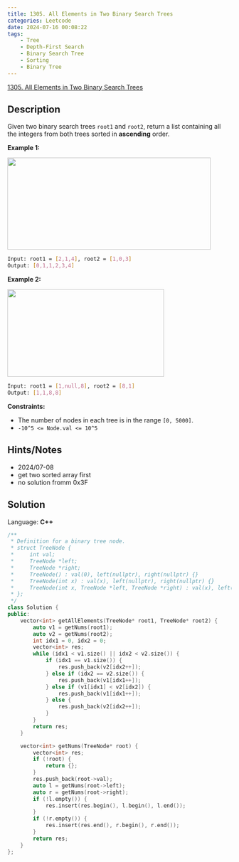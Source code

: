 ```yaml
---
title: 1305. All Elements in Two Binary Search Trees
categories: Leetcode
date: 2024-07-16 00:08:22
tags:
    - Tree
    - Depth-First Search
    - Binary Search Tree
    - Sorting
    - Binary Tree
---
```


[1305. All Elements in Two Binary Search Trees](https://leetcode.com/problems/all-elements-in-two-binary-search-trees/description/)

## Description

Given two binary search trees `root1` and `root2`, return a list containing all the integers from both trees sorted in **ascending**  order.

**Example 1:**

<img alt="" src="https://assets.leetcode.com/uploads/2019/12/18/q2-e1.png" style="width: 457px; height: 207px;">

```bash
Input: root1 = [2,1,4], root2 = [1,0,3]
Output: [0,1,1,2,3,4]
```

**Example 2:**

<img alt="" src="https://assets.leetcode.com/uploads/2019/12/18/q2-e5-.png" style="width: 352px; height: 197px;">

```bash
Input: root1 = [1,null,8], root2 = [8,1]
Output: [1,1,8,8]
```

**Constraints:**

- The number of nodes in each tree is in the range `[0, 5000]`.
- `-10^5 <= Node.val <= 10^5`

## Hints/Notes

- 2024/07-08
- get two sorted array first
- no solution fromm 0x3F

## Solution

Language: **C++**

```C++
/**
 * Definition for a binary tree node.
 * struct TreeNode {
 *     int val;
 *     TreeNode *left;
 *     TreeNode *right;
 *     TreeNode() : val(0), left(nullptr), right(nullptr) {}
 *     TreeNode(int x) : val(x), left(nullptr), right(nullptr) {}
 *     TreeNode(int x, TreeNode *left, TreeNode *right) : val(x), left(left), right(right) {}
 * };
 */
class Solution {
public:
    vector<int> getAllElements(TreeNode* root1, TreeNode* root2) {
        auto v1 = getNums(root1);
        auto v2 = getNums(root2);
        int idx1 = 0, idx2 = 0;
        vector<int> res;
        while (idx1 < v1.size() || idx2 < v2.size()) {
            if (idx1 == v1.size()) {
                res.push_back(v2[idx2++]);
            } else if (idx2 == v2.size()) {
                res.push_back(v1[idx1++]);
            } else if (v1[idx1] < v2[idx2]) {
                res.push_back(v1[idx1++]);
            } else {
                res.push_back(v2[idx2++]);
            }
        }
        return res;
    }

    vector<int> getNums(TreeNode* root) {
        vector<int> res;
        if (!root) {
            return {};
        }
        res.push_back(root->val);
        auto l = getNums(root->left);
        auto r = getNums(root->right);
        if (!l.empty()) {
            res.insert(res.begin(), l.begin(), l.end());
        }
        if (!r.empty()) {
            res.insert(res.end(), r.begin(), r.end());
        }
        return res;
    }
};
```
